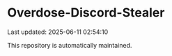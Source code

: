 # Overdose-Discord-Stealer

Last updated: 2025-06-11 02:54:10

This repository is automatically maintained.
